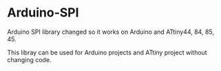 Arduino-SPI
===========

Arduino SPI library changed so it works on Arduino and ATtiny44, 84, 85, 45.

This libray can be used for Arduino projects and ATtiny project without changing code.
